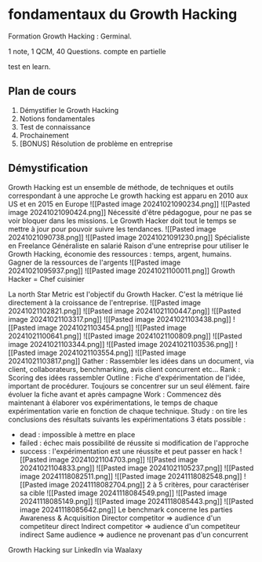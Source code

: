 # fondamentaux du Growth Hacking
Formation Growth Hacking : Germinal.

1 note, 1 QCM, 40 Questions. compte en partielle

test en learn.

## Plan de cours
1. Démystifier le Growth Hacking
2. Notions fondamentales
3. Test de connaissance
4. Prochainement
5. [BONUS] Résolution de problème en entreprise

## Démystification
Growth Hacking est un ensemble de méthode, de techniques et outils correspondant à une approche
Le growth hacking est apparu en 2010 aux US et en 2015 en Europe
![[Pasted image 20241021090234.png]]
![[Pasted image 20241021090424.png]]
Nécessité d'être pédagogue, pour ne pas se voir bloquer dans les missions. Le Growth Hacker doit tout le temps se mettre à jour pour pouvoir suivre les tendances.
![[Pasted image 20241021090738.png]]
![[Pasted image 20241021091230.png]]
Spécialiste en Freelance
Généraliste en salarié
Raison d'une entreprise pour utiliser le Growth Hacking, économie des ressources : temps, argent, humains. Gagner de la ressources de l'argents
![[Pasted image 20241021095937.png]]
![[Pasted image 20241021100011.png]]
Growth Hacker = Chef cuisinier

La north Star Metric est l'objectif du Growth Hacker. C'est la métrique lié directement à la croissance de l'entreprise.
![[Pasted image 20241021102821.png]]
![[Pasted image 20241021100447.png]]
![[Pasted image 20241021103317.png]]
![[Pasted image 20241021103438.png]]
![[Pasted image 20241021103454.png]]
![[Pasted image 20241021100641.png]]
![[Pasted image 20241021100809.png]]
![[Pasted image 20241021103344.png]]
![[Pasted image 20241021103536.png]]
![[Pasted image 20241021103554.png]]
![[Pasted image 20241021103817.png]]
Gather : Rassembler les idées dans un document, via client, collaborateurs, benchmarking, avis client concurrent etc...
Rank : Scoring des idées rassembler
Outline : Fiche d'expérimentation de l'idée, important de procédurer. Toujours se concentrer sur un seul élément. faire évoluer la fiche avant et après campagne
Work : Commencez dès maintenant à élaborer vos expérimentations, le temps de chaque expérimentation varie en fonction de chaque technique. 
Study : on tire les conclusions des résultats suivants les expérimentations 3 états possible :
- dead : impossible à mettre en place
- failed : échec mais possibilité de réussite si modification de l'approche
- success : l'expérimentation est une réussite et peut passer en hack
![[Pasted image 20241021104703.png]]
![[Pasted image 20241021104833.png]]
![[Pasted image 20241021105237.png]]
![[Pasted image 20241118082511.png]]
![[Pasted image 20241118082548.png]]
![[Pasted image 20241118082704.png]]
2 à 5 critères, pour caractériser sa cible
![[Pasted image 20241118084549.png]]
![[Pasted image 20241118085149.png]]
![[Pasted image 20241118085443.png]]
![[Pasted image 20241118085642.png]]
Le benchmark concerne les parties Awareness & Acquisition
Director competitor => audience d'un competiteur direct
Indirect competitor => audience d'un competiteur indirect
Same audience => audience ne provenant pas d'un concurrent


Growth Hacking sur LinkedIn via Waalaxy
